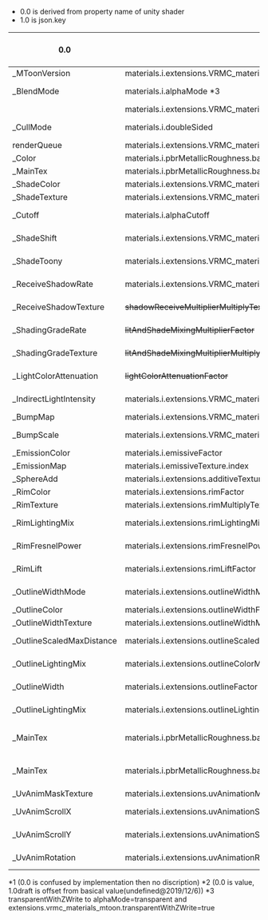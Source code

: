 
* 0.0 is derived from property name of unity shader
* 1.0 is json.key

| 0.0                       | 1.0draft                                                                                  | new color space*1 or type       | memo                    |
|---------------------------|-------------------------------------------------------------------------------------------|---------------------------------|-------------------------|
| _MToonVersion             | materials.i.extensions.VRMC_materials_mtoon.version                                       | int->str                        |                         |
| _BlendMode                | materials.i.alphaMode *3                                                                  | int->Enum(str)                  |                         |
|                           | materials.i.extensions.VRMC_materials_mtoon.transparentWithZWrite                         | bool                            |                         |
| _CullMode                 | materials.i.doubleSided                                                                   | int->bool                       | none=>true, back=>false |
| renderQueue               | materials.i.extensions.VRMC_materials_mtoon.renderQueueOffsetNumber *2                    | int                             |                         |
| _Color                    | materials.i.pbrMetallicRoughness.baseColorFactor                                          | Linear                          |                         |
| _MainTex                  | materials.i.pbrMetallicRoughness.baseColorTexture.index                                   | sRGB                            |                         |
| _ShadeColor               | materials.i.extensions.VRMC_materials_mtoon.shadeFactor                                   | Linear                          |                         |
| _ShadeTexture             | materials.i.extensions.VRMC_materials_mtoon.shadeMultiplyTexture                          | sRGB                            |                         |
| _Cutoff                   | materials.i.alphaCutoff                                                                   | mixed decimal                   |                         |
| _ShadeShift               | materials.i.extensions.VRMC_materials_mtoon.shadingShiftFactor                            | mixed decimal                   |                         |
| _ShadeToony               | materials.i.extensions.VRMC_materials_mtoon.shadingToonyFactor                            | mixed decimal                   |                         |
| _ReceiveShadowRate        | materials.i.extensions.VRMC_materials_mtoon.shadowReceiveMultiplierFactor                 | mixed decimal                   |                         |
| _ReceiveShadowTexture     | ~~shadowReceiveMultiplierMultiplyTexture~~                                                | Linear                          | Will be deleted         |
| _ShadingGradeRate         | ~~litAndShadeMixingMultiplierFactor~~                                                     | mixed decimal                   | Will be deleted         |
| _ShadingGradeTexture      | ~~litAndShadeMixingMultiplierMultiplyTexture~~                                            | Linear                          | Will be deleted         |
| _LightColorAttenuation    | ~~lightColorAttenuationFactor~~                                                           | mixed decimal                   | Will be deleted         |
| _IndirectLightIntensity   | materials.i.extensions.VRMC_materials_mtoon.giIntensityFactor                             | mixed decimal                   |                         |
| _BumpMap                  | materials.i.extensions.VRMC_materials_mtoon.normalTexture.index                           | Linear                          |                         |
| _BumpScale                | materials.i.extensions.VRMC_materials_mtoon.normalTexture.scale                           | mixed decimal                   |                         |
| _EmissionColor            | materials.i.emissiveFactor                                                                | Linear                          |                         |
| _EmissionMap              | materials.i.emissiveTexture.index                                                         | sRGB                            |                         |
| _SphereAdd                | materials.i.extensions.additiveTexture                                                    | sRGB                            |                         |
| _RimColor                 | materials.i.extensions.rimFactor                                                          | Linear                          |                         |
| _RimTexture               | materials.i.extensions.rimMultiplyTexture                                                 | sRGB                            |                         |
| _RimLightingMix           | materials.i.extensions.rimLightingMixFactor                                               | mixed decimal                   |                         |
| _RimFresnelPower          | materials.i.extensions.rimFresnelPowerFactor                                              | mixed decimal                   |                         |
| _RimLift                  | materials.i.extensions.rimLiftFactor                                                      | mixed decimal                   |                         |
| _OutlineWidthMode         | materials.i.extensions.outlineWidthMode                                                   | int->Enum(str)                  |                         |
| _OutlineColor             | materials.i.extensions.outlineWidthFactor                                                 | Linear                          |                         |
| _OutlineWidthTexture      | materials.i.extensions.outlineWidthMultiplyTexture                                        | Linear                          |                         |
| _OutlineScaledMaxDistance | materials.i.extensions.outlineScaledMaxDistanceFactor                                     | mixed decimal                   |                         |
| _OutlineLightingMix       | materials.i.extensions.outlineColorMode                                                   | int->Enum(str)                  |                         |
| _OutlineWidth             | materials.i.extensions.outlineFactor                                                      | mixed decimal                   |                         |
| _OutlineLightingMix       | materials.i.extensions.outlineLightingMixFactor                                           | mixed decimal                   |                         |
| _MainTex                  | materials.i.pbrMetallicRoughness.baseColorTexture.extensions.KHR_texture_transform.offset | _Maintex[0:2] ->2 mixed decimal |                         |
| _MainTex                  | materials.i.pbrMetallicRoughness.baseColorTexture.extensions.KHR_texture_transform.scale  | _Maintex[2:4] ->2 mixed decimal |                         |
| _UvAnimMaskTexture        | materials.i.extensions.uvAnimationMaskTexture                                             | Linear                          |                         |
| _UvAnimScrollX            | materials.i.extensions.uvAnimationScrollXSpeedFactor                                      | mixed decimal                   |                         |
| _UvAnimScrollY            | materials.i.extensions.uvAnimationScrollYSpeedFactor                                      | mixed decimal                   |                         |
| _UvAnimRotation           | materials.i.extensions.uvAnimationRotationSpeedFactor                                     | mixed decimal                   |                         |

 *1 (0.0 is confused by implementation then no discription)
 *2 (0.0 is value, 1.0draft is offset from basical value(undefined@2019/12/6))
 *3 transparentWithZWrite to alphaMode=transparent and extensions.vrmc_materials_mtoon.transparentWithZWrite=true
 